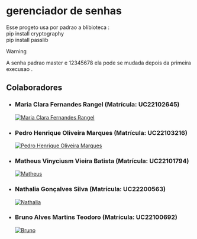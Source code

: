 # gerenciador de senhas

Esse progeto usa por padrao a blibioteca :<br>
 pip install  cryptography <br>
 pip install passlib <br>

> [!WARNING]
> A senha padrao master e  12345678 ela pode se mudada depois da primeira execusao .

## Colaboradores

- ### Maria Clara Fernandes Rangel (Matrícula: UC22102645)
  [![Maria Clara Fernandes Rangel](https://avatars.githubusercontent.com/MariRangel04?s=100)](https://github.com/MariRangel04)
- ### Pedro Henrique Oliveira Marques (Matrícula: UC22103216)
  [![Pedro Henrique Oliveira Marques](https://avatars.githubusercontent.com/phxdablio?s=100)](https://github.com/phxdablio)
- ### Matheus Vinyciusm Vieira Batista (Matrícula: UC22101794)
  [![Matheus](https://avatars.githubusercontent.com/matheus58?s=100)](https://github.com/matheus58)
- ### Nathalia Gonçalves Silva (Matrícula: UC22200563)
  [![Nathalia](https://avatars.githubusercontent.com/nathi-gs?s=100)](https://github.com/nathi-gs)

- ### Bruno Alves Martins Teodoro (Matrícula: UC22100692) 
  [![Bruno](https://avatars.githubusercontent.com/motherlode777?s=100)](https://github.com/motherlode777)

